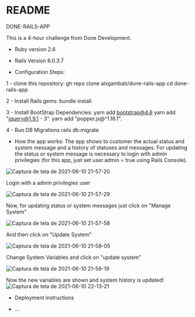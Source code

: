 # README

DONE-RAILS-APP

This is a 4-hour challenge from Done Development.

* Ruby version 2.6
* Rails Version 6.0.3.7

* Configuration Steps:

 1 - clone this repository:
   gh repo clone alxgambati/done-rails-app
   cd done-rails-app
   
 2 - Install Rails gems:
   bundle install
   
 3 - Install BootStrap Dependencies:
   yarn add bootstrap@4.6
   yarn add "jquery@1.9.1 - 3".
   yarn add "popper.js@^1.16.1".
    
 4 - Run DB Migrations
   rails db:migrate

* How the app works:
The app shows to customer the actual status and system message and a history of statuses and messages.
For updating the status or system message is necessary to login with admin privilegies (for this app, just set user.admin = true using Rails Console).

![Captura de tela de 2021-06-10 21-57-20](https://user-images.githubusercontent.com/61168030/121616229-e1310e80-ca38-11eb-8be9-5e1dcd00d7af.png)


Login with a admin privilegies user

![Captura de tela de 2021-06-10 21-57-29](https://user-images.githubusercontent.com/61168030/121616231-e2623b80-ca38-11eb-8797-0cc0a9978a2e.png)


Now, for updating status or system messages just click on "Manage System"

![Captura de tela de 2021-06-10 21-57-58](https://user-images.githubusercontent.com/61168030/121616234-e3936880-ca38-11eb-9e93-4dfef0e32f12.png)


And then click on "Update System"

![Captura de tela de 2021-06-10 21-58-05](https://user-images.githubusercontent.com/61168030/121616235-e42bff00-ca38-11eb-8eb4-fee0eaa6235e.png)


Change System Variables and click on "update system"

![Captura de tela de 2021-06-10 21-58-19](https://user-images.githubusercontent.com/61168030/121616238-e4c49580-ca38-11eb-81a8-56d2bb951924.png)


Now the new variables are shown and system history is updated!
![Captura de tela de 2021-06-10 22-13-21](https://user-images.githubusercontent.com/61168030/121616362-29503100-ca39-11eb-987c-5c36463ed14e.png)


* Deployment instructions

* ...
